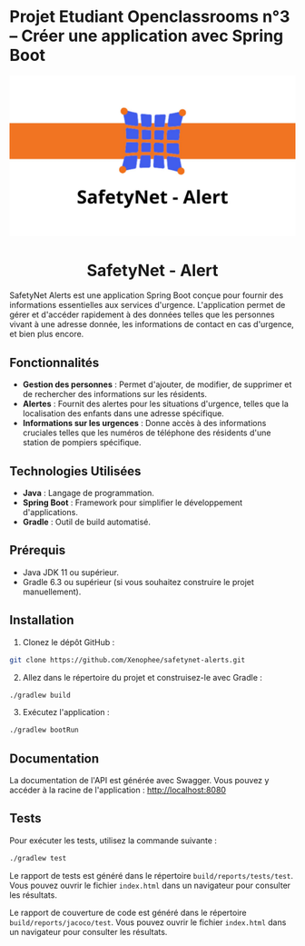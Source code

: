 # Projet Etudiant Openclassrooms n°3 – Créer une application avec Spring Boot

<img src="/preview.jpg" alt="Logo de l'application">

<h1 align="center">SafetyNet - Alert</h1>

SafetyNet Alerts est une application Spring Boot conçue pour fournir des informations essentielles aux services d'urgence. L'application permet de gérer et d'accéder rapidement à des données telles que les personnes vivant à une adresse donnée, les informations de contact en cas d'urgence, et bien plus encore.

## Fonctionnalités

- **Gestion des personnes** : Permet d'ajouter, de modifier, de supprimer et de rechercher des informations sur les résidents.
- **Alertes** : Fournit des alertes pour les situations d'urgence, telles que la localisation des enfants dans une adresse spécifique.
- **Informations sur les urgences** : Donne accès à des informations cruciales telles que les numéros de téléphone des résidents d'une station de pompiers spécifique.

## Technologies Utilisées

- **Java** : Langage de programmation.
- **Spring Boot** : Framework pour simplifier le développement d'applications.
- **Gradle** : Outil de build automatisé.

## Prérequis

- Java JDK 11 ou supérieur.
- Gradle 6.3 ou supérieur (si vous souhaitez construire le projet manuellement).

## Installation

1. Clonez le dépôt GitHub :

```bash
git clone https://github.com/Xenophee/safetynet-alerts.git
```

2. Allez dans le répertoire du projet et construisez-le avec Gradle :

```bash
./gradlew build
```

3. Exécutez l'application :

```bash
./gradlew bootRun
```

## Documentation

La documentation de l'API est générée avec Swagger. Vous pouvez y accéder à la racine de l'application : [http://localhost:8080](http://localhost:8080)


## Tests

Pour exécuter les tests, utilisez la commande suivante :

```bash
./gradlew test
```

Le rapport de tests est généré dans le répertoire `build/reports/tests/test`. Vous pouvez ouvrir le fichier `index.html` dans un navigateur pour consulter les résultats.

Le rapport de couverture de code est généré dans le répertoire `build/reports/jacoco/test`. Vous pouvez ouvrir le fichier `index.html` dans un navigateur pour consulter les résultats.
